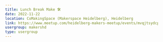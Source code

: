 ```yaml
---
title: Lunch Break Make 🛠️
date: 2022-11-22
location: CoMakingSpace (Makerspace Heidelberg), Heidelberg
link: https://www.meetup.com/heidelberg-makers-meetup/events/mvqjtsydcpbdc/
usergroup: makershd
type: usergroup
---
```


